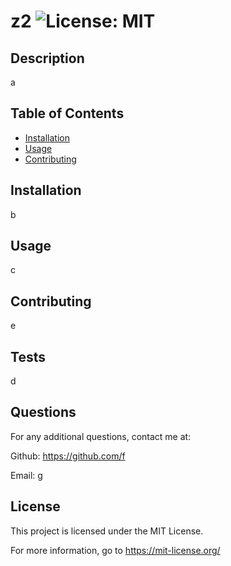 # z2   ![License: MIT](https://img.shields.io/badge/License-MIT-yellow.svg)


  ## Description                          
  a           
  
  ## Table of Contents

  - [Installation](#installation)
  - [Usage](#usage)
  - [Contributing](#contributing)
  

  ## Installation
  b
             
  ## Usage
  c
  
  ## Contributing 
  e  
  
  ## Tests 
  d
  
  ## Questions
  For any additional questions, contact me at: 
  
 Github: https://github.com/f 
  
 Email: g
  
  ## License
This project is licensed under the MIT License. 

 For more information, go to https://mit-license.org/